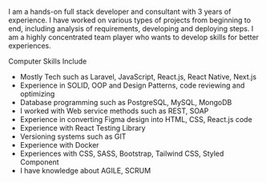 I am a hands-on full stack developer and consultant with 3 years of experience. I have worked on various types of projects from beginning to end, including analysis of requirements, developing and deploying steps. I am a highly concentrated team player who wants to develop skills for better experiences.

Computer Skills Include
<ul>
<li>Mostly Tech such as Laravel, JavaScript, React.js, React Native, Next.js </li>
<li>Experience in SOLID, OOP and Design Patterns, code reviewing and optimizing</li>
<li>Database programming such as PostgreSQL, MySQL, MongoDB </li>
<li>I worked with Web service methods such as REST, SOAP</li>
<li>Experience in converting Figma design into HTML, CSS, React.js code</li>
<li>Experience with React Testing Library</li>
<li>Versioning systems such as GIT</li>
<li>Experience with Docker </li>
<li>Experiences with CSS, SASS, Bootstrap, Tailwind CSS, Styled Component</li>
<li>I have knowledge about AGILE, SCRUM</li>  
</ul>
